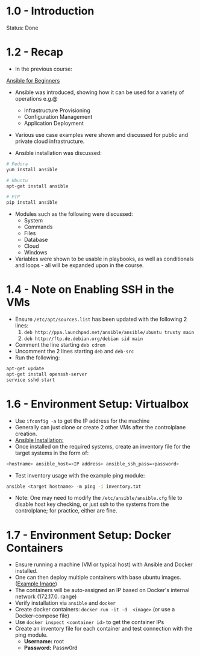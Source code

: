 # 1.0 - Introduction

Status: Done

# 1.2 - Recap

- In the previous course:

[Ansible for Beginners](https://www.notion.so/Ansible-for-Beginners-f5daddb3ec374428a263dda867c99cc9)

- Ansible was introduced, showing how it can be used for a variety of operations e.g.@
  - Infrastructure Provisioning
  - Configuration Management
  - Application Deployment

- Various use case examples were shown and discussed for public and private cloud infrastructure.
- Ansible installation was discussed:

```bash
# Fedora
yum install ansible

# Ubuntu
apt-get install ansible

# PIP
pip install ansible
```

- Modules such as the following were discussed:
  - System
  - Commands
  - Files
  - Database
  - Cloud
  - Windows
- Variables were shown to be usable in playbooks, as well as conditionals and loops - all will be expanded upon in the course.

# 1.4 - Note on Enabling SSH in the VMs

- Ensure `/etc/apt/sources.list` has been updated  with the following 2 lines:
    1. `deb http://ppa.launchpad.net/ansible/ansible/ubuntu trusty main`
    2. `deb http://ftp.de.debian.org/debian sid main`
- Comment the line starting `deb cdrom`
- Uncomment the 2 lines starting `deb` and `deb-src`
- Run the following:

```bash
apt-get update
apt-get install openssh-server
service sshd start
```

# 1.6 - Environment Setup: Virtualbox

- Use `ifconfig -a` to get the IP address for the machine
- Generally can just clone or create 2 other VMs after the controlplane creation.
- [Ansible Installation:](https://docs.ansible.com/ansible/latest/installation_guide/intro_installation.html)
- Once installed on the required systems, create an inventory file for the target systems in the form of:

```bash
<hostname> ansible_host=<IP address> ansible_ssh_pass=<password>
```

- Test inventory usage with the example ping module:

```bash
ansible <target hostname> -m ping -i inventory.txt
```

- Note: One may need to modify the `/etc/ansible/ansible.cfg` file to disable host key checking, or just ssh to the systems from the controlplane; for practice, either are fine.

# 1.7 - Environment Setup: Docker Containers

- Ensure running a machine (VM or typical host) with Ansible and Docker installed.
- One can then deploy multiple containers with base ubuntu images. ([Example Image](https://github.com/mmumshad/ubuntu-ssh-enabled))
- The containers will be auto-assigned an IP based on Docker's internal network (172.17.0.<x> range)
- Verify installation via `ansible` and `docker`
- Create docker containers: `docker run -it -d  <image>`  (or use a Docker-compose file)
- Use `docker inspect <container id>` to get the container IPs
- Create an inventory file for each container and test connection with the ping module.
  - **Username:** root
  - **Password:** Passw0rd
